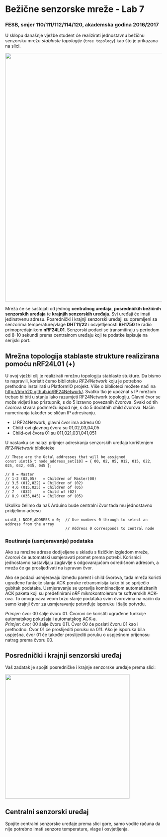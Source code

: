# Bežične senzorske mreže - Lab 7

### FESB, smjer 110/111/112/114/120, akademska godina 2016/2017

U sklopu današnje vježbe student će realizirati jednostavnu bežičnu senzorsku mrežu *stablaste topologije* (``tree topology``) kao što je prikazana na slici.

<img src="https://cloud.githubusercontent.com/assets/8695815/25784308/cfa62074-336a-11e7-8063-7169197fcab0.jpg" width="800px" />

Mreža će se sastojati od jednog **centralnog uređaja**, **posredničkih bežičnih senzorskih uređaja** te **krajnjih senzorskih uređaja**. Svi uređaji će imati jedinstvenu adresu. Posrednički i krajnji senzorski uređaji su opremljeni sa senzorima temperature/vlage **DHT11/22** i osvjetljenosti **BH1750** te radio primopredajnikom **nRF24L01**. Senzorski podaci se transmitiraju s periodom od 8-10 sekundi prema centralnom uređaju koji te podatke ispisuje na serijski port.

## Mrežna topologija stablaste strukture realizirana pomoću nRF24L01 (+)

U ovoj vježbi cilj je realizirati mrežnu topologiju stablaste stukture. Da bismo to napravili, koristit ćemo biblioteku *RF24Network* koju je potrebno prethodno instalirati u PlatformIO projekt. Više o biblioteci možete naći na  http://tmrh20.github.io/RF24Network/. Svatko tko je upoznat s IP mrežom trebao bi biti u stanju lako razumjeti RF24Network topologiju. Glavni čvor se može vidjeti kao pristupnik, s do 5 izravno povezanih čvorova. Svaki od tih čvorova stvara podmrežu ispod nje, s do 5 dodatnih child čvorova. Način numeriranja također se sličan IP adresiranju.

 - U RF24Network, glavni čvor ima adresu 00  
 - Child-ovi glavnog čvora su 01,02,03,04,05  
 - Child-ovi čvora 01 su 011,021,031,041,051  

U nastavku se nalazi prijmjer adresiranja senzorskih uređaja korištenjem *RF24Network* biblioteke 

``` arduino
// These are the Octal addresses that will be assigned
const uint16_t node_address_set[10] = { 00, 02, 05, 012, 015, 022, 025, 032, 035, 045 };

// 0 = Master
// 1-2 (02,05)   = Children of Master(00)
// 3,5 (012,022) = Children of (02)
// 4,6 (015,025) = Children of (05)
// 7   (032)     = Child of (02)
// 8,9 (035,045) = Children of (05)
```

Ukoliko želimo da naš Arduino bude centralni čvor tada mu jednostavno pridjelimo adresu

```ardiuno
uint8_t NODE_ADDRESS = 0;  // Use numbers 0 through to select an address from the array
                           // Address 0 corresponds to central node
```

### Routiranje (usmjeravanje) podataka

Ako su mrežne adrese dodijeljene u skladu s fizičkim izgledom mreže, čvorovi će automatski usmjeravati promet prema potrebi. Korisnici jednostavno sastavljaju zaglavlje s odgovarajućom odredišnom adresom, a mreža će ga prosljeđivati na ispravan čvor.

Ako se podaci usmjeravaju između parent i child čvorova, tada mreža koristi ugrađene funkcije slanja ACK poruke retransmisija kako bi se spriječio gubitak podataka. Usmjeravanje se upravlja kombinacijom automatiziranih ACK paketa koji su predefinirani *nRF* mikrokontrolerom te softverskih ACK-ova. To omogućava veom brzo slanje podataka svim čvorovima na način da samo krajnji čvor za usmjeravanje potvrđuje isporuku i šalje potvrdu.

*Primjer*: čvor 00 šalje čvoru 01. Čvorovi će koristiti ugrađene funkcije automatskog pokušaja i automatskog ACK-a.  
*Primjer*: čvor 00 šalje čvoru 011. Čvor 00 će poslati čvoru 01 kao i prethodno. Čvor 01 će proslijediti poruku na 011. Ako je isporuka bila uspješna, čvor 01 će također proslijediti poruku o uspješnom prijenosu natrag prema čvoru 00.

## Posrednički i krajnji senzorski uređaj

Vaš zadatak je spojiti posredničke i krajnje senzorske uređaje prema slici:

<img src="https://cloud.githubusercontent.com/assets/8695815/24838259/eed6ec80-1d44-11e7-8137-7fabad4a0e53.png" width="400px" />

## Centralni senzorski uređaj

Spojite centralni senzorske uređaje prema slici gore, samo vodite računa da nije potrebno imati senzore temperature, vlage i osvjetljenja.


